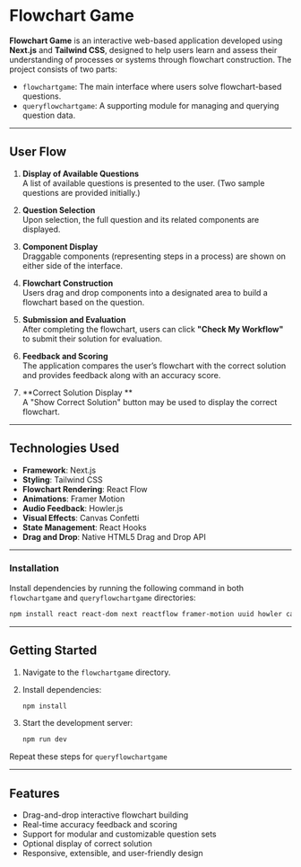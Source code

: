 # Flowchart Game

**Flowchart Game** is an interactive web-based application developed using **Next.js** and **Tailwind CSS**, designed to help users learn and assess their understanding of processes or systems through flowchart construction. The project consists of two parts:

- `flowchartgame`: The main interface where users solve flowchart-based questions.
- `queryflowchartgame`: A supporting module for managing and querying question data.

---

## User Flow

1. **Display of Available Questions**  
   A list of available questions is presented to the user. (Two sample questions are provided initially.)

2. **Question Selection**  
   Upon selection, the full question and its related components are displayed.

3. **Component Display**  
   Draggable components (representing steps in a process) are shown on either side of the interface.

4. **Flowchart Construction**  
   Users drag and drop components into a designated area to build a flowchart based on the question.

5. **Submission and Evaluation**  
   After completing the flowchart, users can click **"Check My Workflow"** to submit their solution for evaluation.

6. **Feedback and Scoring**  
   The application compares the user’s flowchart with the correct solution and provides feedback along with an accuracy score.

7. **Correct Solution Display **  
   A "Show Correct Solution" button may be used to display the correct flowchart.

---

## Technologies Used

- **Framework**: Next.js
- **Styling**: Tailwind CSS
- **Flowchart Rendering**: React Flow
- **Animations**: Framer Motion
- **Audio Feedback**: Howler.js
- **Visual Effects**: Canvas Confetti
- **State Management**: React Hooks
- **Drag and Drop**: Native HTML5 Drag and Drop API

---

### Installation

Install dependencies by running the following command in both `flowchartgame` and `queryflowchartgame` directories:

```bash
npm install react react-dom next reactflow framer-motion uuid howler canvas-confetti
```

---

## Getting Started

1. Navigate to the `flowchartgame` directory.
2. Install dependencies:

   ```bash
   npm install
   ```

3. Start the development server:

   ```bash
   npm run dev
   ```

Repeat these steps for `queryflowchartgame` 

---

## Features

- Drag-and-drop interactive flowchart building
- Real-time accuracy feedback and scoring
- Support for modular and customizable question sets
- Optional display of correct solution
- Responsive, extensible, and user-friendly design

